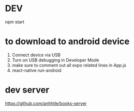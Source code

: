 # DEV
npm start

# to download to android device
1) Connect device via USB
2) Turn on USB debugging in Developer Mode
3) make sure to comment out all expo related lines in App.js
4) react-native run-android

# dev server
https://github.com/anhhtle/books-server